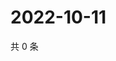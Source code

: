 # 2022-10-11

共 0 条

<!-- BEGIN WEIBO -->
<!-- 最后更新时间 Tue Oct 11 2022 15:40:17 GMT+0800 (China Standard Time) -->

<!-- END WEIBO -->
